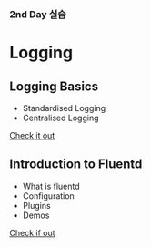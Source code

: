 ### 2nd Day 실습


# Logging

## Logging Basics

* Standardised Logging
* Centralised Logging 

[Check it out](./fluentd/basic-demo/readme.md)

## Introduction to Fluentd

* What is fluentd
* Configuration
* Plugins
* Demos

[Check if out](./fluentd/introduction/readme.md)
